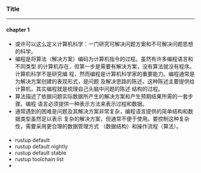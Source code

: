 ### Title
---

#### chapter 1
- 或许可以这么定义计算机科学：一门研究可解决问题方案和不可解决问题思想的科学。
- 编程是将算法（解决方案）编码为计算机指令的过程。虽然有许多编程语言和不同类型
的计算机存在，但第一步是需要有解决方案，没有算法就没有程序。计算机科学不是研究编
程，然而编程是计算机科学家的重要能力。编程通常是为解决方案创建的表现形式，是问题
及解决思路的陈述，这种陈述主要提供给计算机，其实编程就是梳理自己头脑中问题的陈述
结构的过程。
- 算法描述了依据问题实际数据所产生的解决方案和产生预期结果所需的一套步骤。编程
语言必须提供一种表示方法来表示过程和数据。
- 通常遇到的困难是问题及其解决方案非常复杂，编程语言提供的简单结构和数据类型虽然足以表示
复杂的解决方案，但通常不便于使用。要控制这种复杂性，需要采用更合理的数据管理方式
（数据结构）和操作流程（算法）。

####
- rustup default
- rustup default nightly
- rustup default stable
- rustup toolchain list
- 
